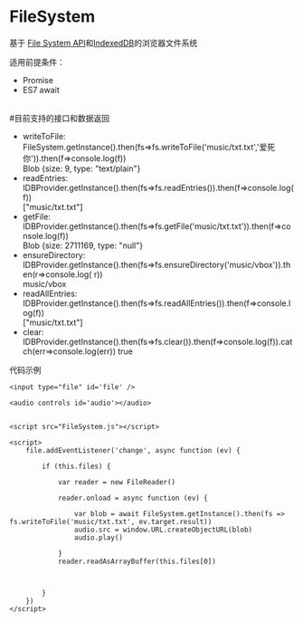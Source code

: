 # FileSystem
基于 <a href='https://www.w3.org/TR/file-system-api/' target='_blank'>File System API</a>和<a href='https://www.w3.org/TR/IndexedDB/' target='_blank'>IndexedDB</a>的浏览器文件系统
<br/>
<p>适用前提条件： </p>
<ul>
<li>Promise</li>
<li>ES7 await</li>
</ul>

<br/>
#目前支持的接口和数据返回
<ul>
    <li>writeToFile:<br/>
    FileSystem.getInstance().then(fs=>fs.writeToFile('music/txt.txt','爱死你')).then(f=>console.log(f))<br/>
    Blob {size: 9, type: "text/plain"}
    </li>
    <li>
    readEntries:<br/>
    IDBProvider.getInstance().then(fs=>fs.readEntries()).then(f=>console.log(f))<br/>
    ["music/txt.txt"]
    </li>
    <li>getFile:<br/>
        IDBProvider.getInstance().then(fs=>fs.getFile('music/txt.txt')).then(f=>console.log(f))<br/>
        Blob {size: 2711169, type: "null"}
    </li>        
    <li>
        ensureDirectory:<br/>
        IDBProvider.getInstance().then(fs=>fs.ensureDirectory('music/vbox')).then(r=>console.log( r))<br/>
        music/vbox
    </li>
    <li>
        readAllEntries:<br/>
        IDBProvider.getInstance().then(fs=>fs.readAllEntries()).then(f=>console.log(f))<br/>
        ["music/txt.txt"]
    </li>
    <li>
    clear:<br/>
    IDBProvider.getInstance().then(fs=>fs.clear()).then(f=>console.log(f)).catch(err=>console.log(err)) 
    true
    </li>
</ul>
<p>代码示例</p>
<preview>
<!DOCTYPE>
<html>

<head>
    <title> System API 测试页面</title>
</head>

<body>

    <input type="file" id='file' />

    <audio controls id='audio'></audio>


    <script src="FileSystem.js"></script> 

    <script>
        file.addEventListener('change', async function (ev) {

            if (this.files) {

                var reader = new FileReader()

                reader.onload = async function (ev) {

                    var blob = await FileSystem.getInstance().then(fs => fs.writeToFile('music/txt.txt', ev.target.result))
                    audio.src = window.URL.createObjectURL(blob)
                    audio.play()

                }
                reader.readAsArrayBuffer(this.files[0])



            }
        })
    </script>
</body>


</html>
</preview>
